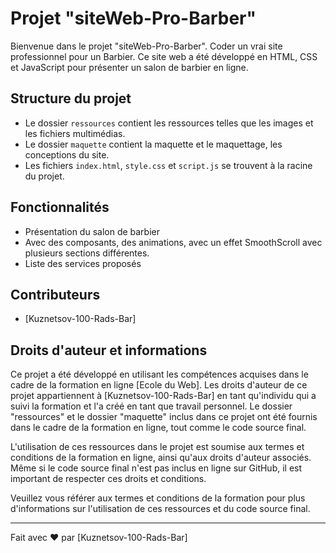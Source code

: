 # Projet "siteWeb-Pro-Barber"

Bienvenue dans le projet "siteWeb-Pro-Barber".
Coder un vrai site professionnel pour un Barbier.
Ce site web a été développé en HTML, CSS et JavaScript pour présenter un salon de barbier en ligne.

## Structure du projet

- Le dossier `ressources` contient les ressources telles que les images et les fichiers multimédias.
- Le dossier `maquette` contient la maquette et le maquettage, les conceptions du site.
- Les fichiers `index.html`, `style.css` et `script.js` se trouvent à la racine du projet.

## Fonctionnalités

- Présentation du salon de barbier
- Avec des composants, des animations, avec un effet SmoothScroll avec plusieurs sections différentes.
- Liste des services proposés

## Contributeurs

- [Kuznetsov-100-Rads-Bar]

## Droits d'auteur et informations

Ce projet a été développé en utilisant les compétences acquises dans le cadre de la formation en ligne [Ecole du Web]. Les droits d'auteur de ce projet appartiennent à [Kuznetsov-100-Rads-Bar] en tant qu'individu qui a suivi la formation et l'a créé en tant que travail personnel. Le dossier "ressources" et le dossier "maquette" inclus dans ce projet ont été fournis dans le cadre de la formation en ligne, tout comme le code source final.

L'utilisation de ces ressources dans le projet est soumise aux termes et conditions de la formation en ligne, ainsi qu'aux droits d'auteur associés. Même si le code source final n'est pas inclus en ligne sur GitHub, il est important de respecter ces droits et conditions.

Veuillez vous référer aux termes et conditions de la formation pour plus d'informations sur l'utilisation de ces ressources et du code source final.

---

Fait avec ❤️ par \[Kuznetsov-100-Rads-Bar\]

